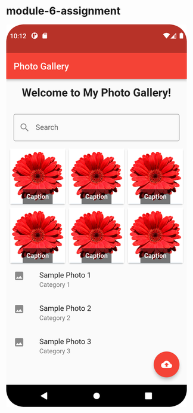 # module-6-assignment
<img  src="https://github.com/TanzilaTania/module-6-assignment/blob/main/screenshort.png">
